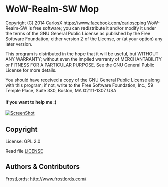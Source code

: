 # WoW-Realm-SW Mop

  Copyright (C) 2014 CarlosX <https://www.facebook.com/carloscping>
  WoW-Realm-SW is free software; you can redistribute it and/or modify
  it under the terms of the GNU General Public License as published by
  the Free Software Foundation; either version 2 of the License, or
  (at your option) any later version.

  This program is distributed in the hope that it will be useful,
  but WITHOUT ANY WARRANTY; without even the implied warranty of
  MERCHANTABILITY or FITNESS FOR A PARTICULAR PURPOSE.  See the
  GNU General Public License for more details.
  
  You should have received a copy of the GNU General Public License
  along with this program; if not, write to the Free Software
  Foundation, Inc., 59 Temple Place, Suite 330, Boston, MA  02111-1307  USA
  
  #### If you want to help me :)
  [![ScreenShot](https://www.paypalobjects.com/en_US/i/btn/btn_donate_LG.gif)](http://tinyurl.com/DonationX)
  
  
## Copyright

License: GPL 2.0

Read file [LICENSE](LICENSE)

## Authors &amp; Contributors
FrostLords: http://www.frostlords.com/
